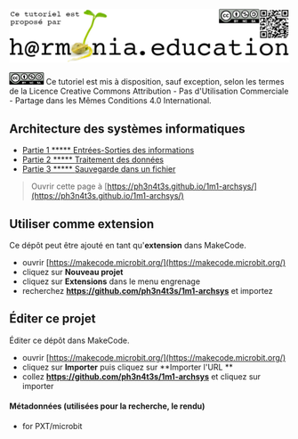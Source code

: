 ![logo Harmonia](https://github.com/ph3n4t3s/1m1-archsys/blob/master/img/Harmonia_v4.jpg?raw=true)

![logo CC](https://github.com/ph3n4t3s/1m1-archsys/blob/master/img/cc.png?raw=true)
Ce tutoriel est mis à disposition, sauf exception, selon les termes de la Licence Creative Commons Attribution - Pas d'Utilisation Commerciale - Partage dans les Mêmes Conditions 4.0 International.  

## Architecture des systèmes informatiques
* [Partie 1 ***** ](/1m1-archsys/1M1-ArchSys)    [Entrées-Sorties des informations](https://makecode.microbit.org/#tutorial:github:ph3n4t3s/1m1-archsys/1M1-ArchSys)
* [Partie 2 ***** ](/1m2-archsys/1M2-ArchSys)    [Traitement des données](https://makecode.microbit.org/#tutorial:github:ph3n4t3s/1m2-archsys/1M2-ArchSys)
* [Partie 3 ***** ](/1m3-archsys/1M3-ArchSys)    [Sauvegarde dans un fichier](https://makecode.microbit.org/#tutorial:github:ph3n4t3s/1m3-archsys/1M3-ArchSys)


> Ouvrir cette page à [https://ph3n4t3s.github.io/1m1-archsys/](https://ph3n4t3s.github.io/1m1-archsys/)

## Utiliser comme extension

Ce dépôt peut être ajouté en tant qu'**extension** dans MakeCode.

* ouvrir [https://makecode.microbit.org/](https://makecode.microbit.org/)
* cliquez sur **Nouveau projet**
* cliquez sur **Extensions** dans le menu engrenage
* recherchez **https://github.com/ph3n4t3s/1m1-archsys** et importez

## Éditer ce projet

Éditer ce dépôt dans MakeCode.

* ouvrir [https://makecode.microbit.org/](https://makecode.microbit.org/)
* cliquez sur **Importer** puis cliquez sur **Importer l'URL **
* collez **https://github.com/ph3n4t3s/1m1-archsys** et cliquez sur importer

#### Métadonnées (utilisées pour la recherche, le rendu)

* for PXT/microbit
<script src="https://makecode.com/gh-pages-embed.js"></script><script>makeCodeRender("{{ site.makecode.home_url }}", "{{ site.github.owner_name }}/{{ site.github.repository_name }}");</script>
